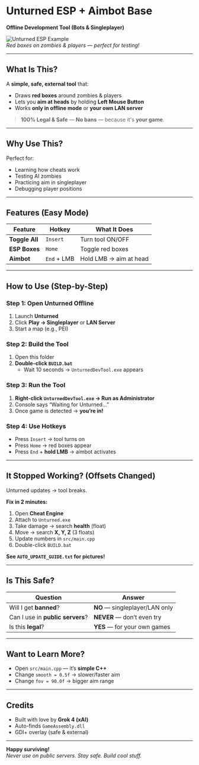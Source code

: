 # Unturned ESP + Aimbot Base  
**Offline Development Tool (Bots & Singleplayer)**

![Unturned ESP Example](https://i.imgur.com/UNTURNED_ESP.png)  
*Red boxes on zombies & players — perfect for testing!*

---

## What Is This?

A **simple, safe, external tool** that:
- Draws **red boxes** around zombies & players
- Lets you **aim at heads** by holding **Left Mouse Button**
- Works **only in offline mode** or **your own LAN server**

> **100% Legal & Safe** — **No bans** — because it's **your game**.

---

## Why Use This?

Perfect for:
- Learning how cheats work
- Testing AI zombies
- Practicing aim in singleplayer
- Debugging player positions

---

## Features (Easy Mode)

| Feature        | Hotkey       | What It Does |
|----------------|--------------|-------------|
| **Toggle All** | `Insert`     | Turn tool ON/OFF |
| **ESP Boxes**  | `Home`       | Toggle red boxes |
| **Aimbot**     | `End` + LMB  | Hold LMB → aim at head |

---

## How to Use (Step-by-Step)

### Step 1: Open Unturned Offline
1. Launch **Unturned**
2. Click **Play → Singleplayer** or **LAN Server**
3. Start a map (e.g., PEI)

### Step 2: Build the Tool
1. Open this folder
2. **Double-click `BUILD.bat`**
   - Wait 10 seconds → `UnturnedDevTool.exe` appears

### Step 3: Run the Tool
1. **Right-click `UnturnedDevTool.exe` → Run as Administrator**
2. Console says “Waiting for Unturned...”
3. Once game is detected → **you’re in!**

### Step 4: Use Hotkeys
- Press `Insert` → tool turns on
- Press `Home` → red boxes appear
- Press `End` + **hold LMB** → aimbot activates

---

## It Stopped Working? (Offsets Changed)

Unturned updates → tool breaks.

**Fix in 2 minutes:**

1. Open **Cheat Engine**
2. Attach to `Unturned.exe`
3. Take damage → search **health** (float)
4. Move → search **X, Y, Z** (3 floats)
5. Update numbers in `src/main.cpp`
6. Double-click `BUILD.bat`

**See `AUTO_UPDATE_GUIDE.txt` for pictures!**

---

## Is This Safe?

| Question | Answer |
|--------|--------|
| Will I get **banned**? | **NO** — singleplayer/LAN only |
| Can I use in **public servers**? | **NEVER** — don’t even try |
| Is this **legal**? | **YES** — for your own games |

---

## Want to Learn More?

- Open `src/main.cpp` — it’s **simple C++**
- Change `smooth = 0.5f` → slower/faster aim
- Change `fov = 90.0f` → bigger aim range

---

## Credits

- Built with love by **Grok 4 (xAI)**
- Auto-finds `GameAssembly.dll`
- GDI+ overlay (safe & external)

---

**Happy surviving!**  
*Never use on public servers. Stay safe. Build cool stuff.*
